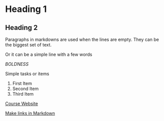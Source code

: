 # Heading 1
## Heading 2

Paragraphs in markdowns are used when the lines are empty. They can be the biggest set of text.

Or it can be a simple line with a few words

_BOLDNESS_

Simple tasks or items 
1. First Item
2. Second Item
3. Third Item

[Course Website](https://montana-media-arts.github.io/webDesignFall2023/)

[Make links in Markdown](https://montana-media-arts.github.io/webDesignFall2023/topic-02/markdown-links/#) 
